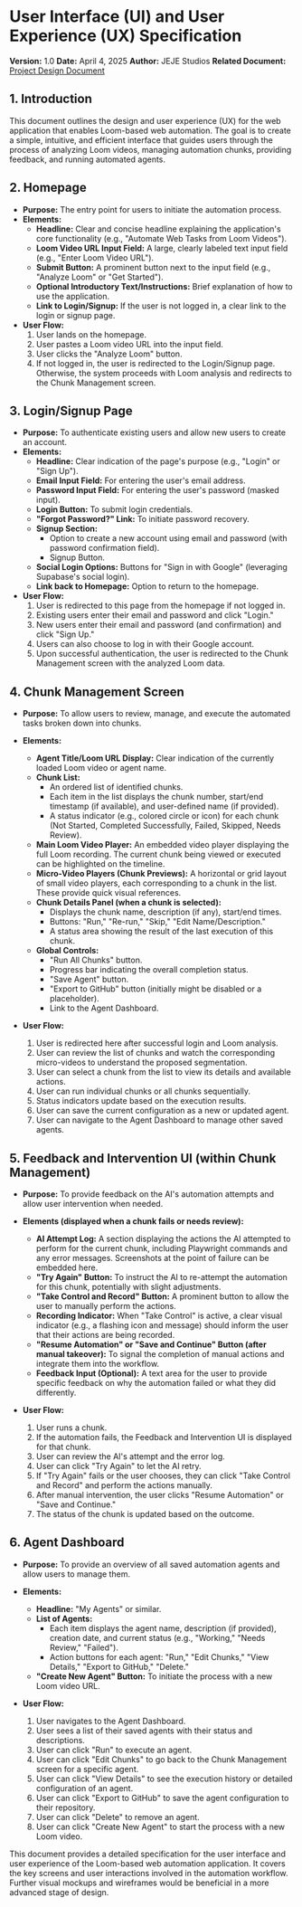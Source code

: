 # User Interface (UI) and User Experience (UX) Specification

**Version:** 1.0
**Date:** April 4, 2025
**Author:** JEJE Studios
**Related Document:** [Project Design Document](./README.md)

## 1. Introduction

This document outlines the design and user experience (UX) for the web application that enables Loom-based web automation. The goal is to create a simple, intuitive, and efficient interface that guides users through the process of analyzing Loom videos, managing automation chunks, providing feedback, and running automated agents.

## 2. Homepage

* **Purpose:** The entry point for users to initiate the automation process.
* **Elements:**
    * **Headline:** Clear and concise headline explaining the application's core functionality (e.g., "Automate Web Tasks from Loom Videos").
    * **Loom Video URL Input Field:** A large, clearly labeled text input field (e.g., "Enter Loom Video URL").
    * **Submit Button:** A prominent button next to the input field (e.g., "Analyze Loom" or "Get Started").
    * **Optional Introductory Text/Instructions:** Brief explanation of how to use the application.
    * **Link to Login/Signup:** If the user is not logged in, a clear link to the login or signup page.
* **User Flow:**
    1.  User lands on the homepage.
    2.  User pastes a Loom video URL into the input field.
    3.  User clicks the "Analyze Loom" button.
    4.  If not logged in, the user is redirected to the Login/Signup page. Otherwise, the system proceeds with Loom analysis and redirects to the Chunk Management screen.

## 3. Login/Signup Page

* **Purpose:** To authenticate existing users and allow new users to create an account.
* **Elements:**
    * **Headline:** Clear indication of the page's purpose (e.g., "Login" or "Sign Up").
    * **Email Input Field:** For entering the user's email address.
    * **Password Input Field:** For entering the user's password (masked input).
    * **Login Button:** To submit login credentials.
    * **"Forgot Password?" Link:** To initiate password recovery.
    * **Signup Section:**
        * Option to create a new account using email and password (with password confirmation field).
        * Signup Button.
    * **Social Login Options:** Buttons for "Sign in with Google" (leveraging Supabase's social login).
    * **Link back to Homepage:** Option to return to the homepage.
* **User Flow:**
    1.  User is redirected to this page from the homepage if not logged in.
    2.  Existing users enter their email and password and click "Login."
    3.  New users enter their email and password (and confirmation) and click "Sign Up."
    4.  Users can also choose to log in with their Google account.
    5.  Upon successful authentication, the user is redirected to the Chunk Management screen with the analyzed Loom data.

## 4. Chunk Management Screen

* **Purpose:** To allow users to review, manage, and execute the automated tasks broken down into chunks.
* **Elements:**
    * **Agent Title/Loom URL Display:** Clear indication of the currently loaded Loom video or agent name.
    * **Chunk List:**
        * An ordered list of identified chunks.
        * Each item in the list displays the chunk number, start/end timestamp (if available), and user-defined name (if provided).
        * A status indicator (e.g., colored circle or icon) for each chunk (Not Started, Completed Successfully, Failed, Skipped, Needs Review).
    * **Main Loom Video Player:** An embedded video player displaying the full Loom recording. The current chunk being viewed or executed can be highlighted on the timeline.
    * **Micro-Video Players (Chunk Previews):** A horizontal or grid layout of small video players, each corresponding to a chunk in the list. These provide quick visual references.
    * **Chunk Details Panel (when a chunk is selected):**
        * Displays the chunk name, description (if any), start/end times.
        * Buttons: "Run," "Re-run," "Skip," "Edit Name/Description."
        * A status area showing the result of the last execution of this chunk.
    * **Global Controls:**
        * "Run All Chunks" button.
        * Progress bar indicating the overall completion status.
        * "Save Agent" button.
        * "Export to GitHub" button (initially might be disabled or a placeholder).
        * Link to the Agent Dashboard.

* **User Flow:**
    1.  User is redirected here after successful login and Loom analysis.
    2.  User can review the list of chunks and watch the corresponding micro-videos to understand the proposed segmentation.
    3.  User can select a chunk from the list to view its details and available actions.
    4.  User can run individual chunks or all chunks sequentially.
    5.  Status indicators update based on the execution results.
    6.  User can save the current configuration as a new or updated agent.
    7.  User can navigate to the Agent Dashboard to manage other saved agents.

## 5. Feedback and Intervention UI (within Chunk Management)

* **Purpose:** To provide feedback on the AI's automation attempts and allow user intervention when needed.
* **Elements (displayed when a chunk fails or needs review):**
    * **AI Attempt Log:** A section displaying the actions the AI attempted to perform for the current chunk, including Playwright commands and any error messages. Screenshots at the point of failure can be embedded here.
    * **"Try Again" Button:** To instruct the AI to re-attempt the automation for this chunk, potentially with slight adjustments.
    * **"Take Control and Record" Button:** A prominent button to allow the user to manually perform the actions.
    * **Recording Indicator:** When "Take Control" is active, a clear visual indicator (e.g., a flashing icon and message) should inform the user that their actions are being recorded.
    * **"Resume Automation" or "Save and Continue" Button (after manual takeover):** To signal the completion of manual actions and integrate them into the workflow.
    * **Feedback Input (Optional):** A text area for the user to provide specific feedback on why the automation failed or what they did differently.

* **User Flow:**
    1.  User runs a chunk.
    2.  If the automation fails, the Feedback and Intervention UI is displayed for that chunk.
    3.  User can review the AI's attempt and the error log.
    4.  User can click "Try Again" to let the AI retry.
    5.  If "Try Again" fails or the user chooses, they can click "Take Control and Record" and perform the actions manually.
    6.  After manual intervention, the user clicks "Resume Automation" or "Save and Continue."
    7.  The status of the chunk is updated based on the outcome.

## 6. Agent Dashboard

* **Purpose:** To provide an overview of all saved automation agents and allow users to manage them.
* **Elements:**
    * **Headline:** "My Agents" or similar.
    * **List of Agents:**
        * Each item displays the agent name, description (if provided), creation date, and current status (e.g., "Working," "Needs Review," "Failed").
        * Action buttons for each agent: "Run," "Edit Chunks," "View Details," "Export to GitHub," "Delete."
    * **"Create New Agent" Button:** To initiate the process with a new Loom video URL.

* **User Flow:**
    1.  User navigates to the Agent Dashboard.
    2.  User sees a list of their saved agents with their status and descriptions.
    3.  User can click "Run" to execute an agent.
    4.  User can click "Edit Chunks" to go back to the Chunk Management screen for a specific agent.
    5.  User can click "View Details" to see the execution history or detailed configuration of an agent.
    6.  User can click "Export to GitHub" to save the agent configuration to their repository.
    7.  User can click "Delete" to remove an agent.
    8.  User can click "Create New Agent" to start the process with a new Loom video.

This document provides a detailed specification for the user interface and user experience of the Loom-based web automation application. It covers the key screens and user interactions involved in the automation workflow. Further visual mockups and wireframes would be beneficial in a more advanced stage of design.